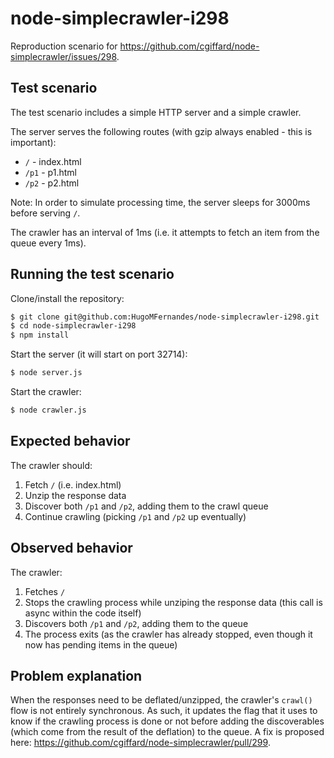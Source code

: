 # node-simplecrawler-i298
Reproduction scenario for https://github.com/cgiffard/node-simplecrawler/issues/298.

## Test scenario

The test scenario includes a simple HTTP server and a simple crawler.

The server serves the following routes (with gzip always enabled - this is important):
* `/` - index.html
* `/p1` - p1.html
* `/p2` - p2.html

Note: In order to simulate processing time, the server sleeps for 3000ms before serving `/`.

The crawler has an interval of 1ms (i.e. it attempts to fetch an item from the queue every 1ms).

## Running the test scenario
Clone/install the repository:
```bash
$ git clone git@github.com:HugoMFernandes/node-simplecrawler-i298.git
$ cd node-simplecrawler-i298
$ npm install
```

Start the server (it will start on port 32714):
```bash
$ node server.js
```

Start the crawler:
```bash
$ node crawler.js
```

## Expected behavior

The crawler should:
1. Fetch `/` (i.e. index.html)
2. Unzip the response data
3. Discover both `/p1` and `/p2`, adding them to the crawl queue
4. Continue crawling (picking `/p1` and `/p2` up eventually)

## Observed behavior

The crawler:
1. Fetches `/`
2. Stops the crawling process while unziping the response data (this call is async within the code itself)
3. Discovers both `/p1` and `/p2`, adding them to the queue
4. The process exits (as the crawler has already stopped, even though it now has pending items in the queue)

## Problem explanation
When the responses need to be deflated/unzipped, the crawler's `crawl()` flow is not entirely synchronous. As such, it updates the flag that it uses to know if the crawling process is done or not before adding the discoverables (which come from the result of the deflation) to the queue. A fix is proposed here: https://github.com/cgiffard/node-simplecrawler/pull/299.

